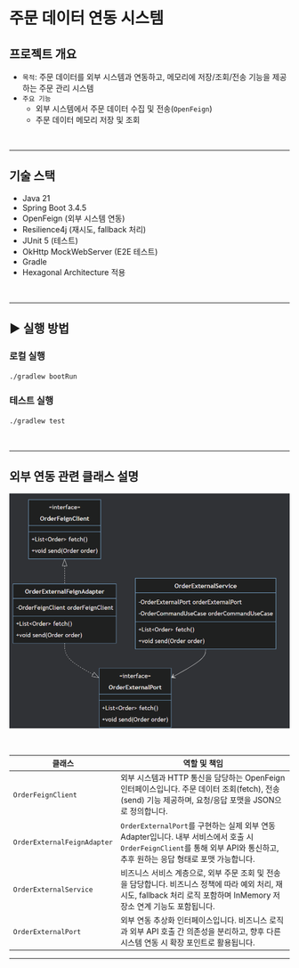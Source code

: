 # 주문 데이터 연동 시스템

## 프로젝트 개요

- `목적`: 주문 데이터를 외부 시스템과 연동하고, 메모리에 저장/조회/전송 기능을 제공하는 주문 관리 시스템
- `주요 기능`
  - 외부 시스템에서 주문 데이터 수집 및 전송(`OpenFeign`)
  - 주문 데이터 메모리 저장 및 조회

<br>

---

## 기술 스택

- Java 21
- Spring Boot 3.4.5
- OpenFeign (외부 시스템 연동)
- Resilience4j (재시도, fallback 처리)
- JUnit 5 (테스트)
- OkHttp MockWebServer (E2E 테스트)
- Gradle
- Hexagonal Architecture 적용

<br> 

---

## ▶️ 실행 방법

### 로컬 실행

```bash
./gradlew bootRun
```

### 테스트 실행

```bash
./gradlew test
```

<br>

---

## 외부 연동 관련 클래스 설명

![class.png](class.png)

<br>

| 클래스                         | 역할 및 책임                                                                                                                   |
|-----------------------------|---------------------------------------------------------------------------------------------------------------------------|
| `OrderFeignClient`          | 외부 시스템과 HTTP 통신을 담당하는 OpenFeign 인터페이스입니다. 주문 데이터 조회(fetch), 전송(send) 기능 제공하며, 요청/응답 포맷을 JSON으로 정의합니다.                     |
| `OrderExternalFeignAdapter` | `OrderExternalPort`를 구현하는 실제 외부 연동 Adapter입니다. 내부 서비스에서 호출 시 `OrderFeignClient`를 통해 외부 API와 통신하고, 추후 원하는 응답 형태로 포맷 가능합니다. |
| `OrderExternalService`      | 비즈니스 서비스 계층으로, 외부 주문 조회 및 전송을 담당합니다. 비즈니스 정책에 따라 예외 처리, 재시도, fallback 처리 로직 포함하며 InMemory 저장소 연계 기능도 포함됩니다.               |
| `OrderExternalPort`         | 외부 연동 추상화 인터페이스입니다. 비즈니스 로직과 외부 API 호출 간 의존성을 분리하고, 향후 다른 시스템 연동 시 확장 포인트로 활용됩니다.                                         |

---
